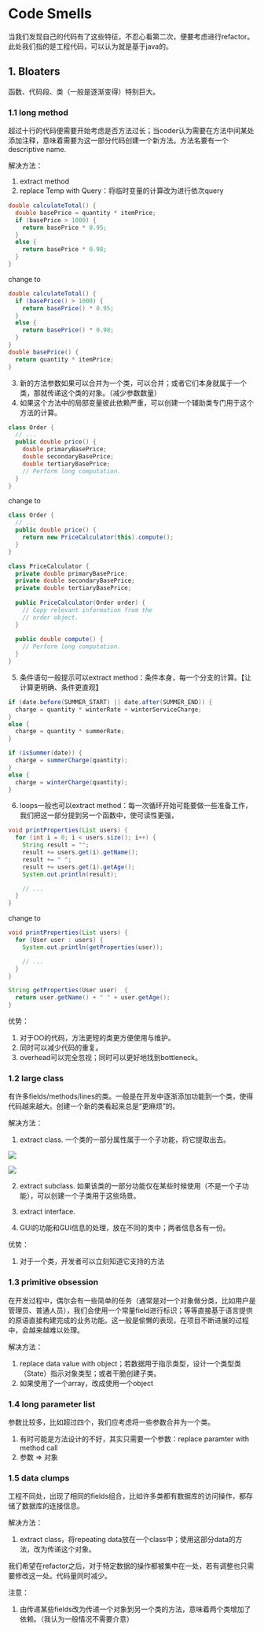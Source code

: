 # Code Smells

当我们发现自己的代码有了这些特征，不忍心看第二次，便要考虑进行refactor。此处我们指的是工程代码，可以认为就是基于java的。

## 1. Bloaters

函数、代码段、类（一般是逐渐变得）特别巨大。

### 1.1 long method

超过十行的代码便需要开始考虑是否方法过长；当coder认为需要在方法中间某处添加注释，意味着需要为这一部分代码创建一个新方法。方法名要有一个descriptive name.

解决方法：
1. extract method
2. replace Temp with Query：将临时变量的计算改为进行依次query

```java
double calculateTotal() {
  double basePrice = quantity * itemPrice;
  if (basePrice > 1000) {
    return basePrice * 0.95;
  }
  else {
    return basePrice * 0.98;
  }
}
```

change to 

```java
double calculateTotal() {
  if (basePrice() > 1000) {
    return basePrice() * 0.95;
  }
  else {
    return basePrice() * 0.98;
  }
}
double basePrice() {
  return quantity * itemPrice;
}
```

3. 新的方法参数如果可以合并为一个类，可以合并；或者它们本身就属于一个类，那就传递这个类的对象。（减少参数数量）
4. 如果这个方法中的局部变量彼此依赖严重，可以创建一个辅助类专门用于这个方法的计算。

```java
class Order {
  // ...
  public double price() {
    double primaryBasePrice;
    double secondaryBasePrice;
    double tertiaryBasePrice;
    // Perform long computation.
  }
}
```

change to 

```java
class Order {
  // ...
  public double price() {
    return new PriceCalculator(this).compute();
  }
}

class PriceCalculator {
  private double primaryBasePrice;
  private double secondaryBasePrice;
  private double tertiaryBasePrice;
  
  public PriceCalculator(Order order) {
    // Copy relevant information from the
    // order object.
  }
  
  public double compute() {
    // Perform long computation.
  }
}
```

5. 条件语句一般提示可以extract method：条件本身，每一个分支的计算。【让计算更明确、条件更直观】

```java
if (date.before(SUMMER_START) || date.after(SUMMER_END)) {
  charge = quantity * winterRate + winterServiceCharge;
}
else {
  charge = quantity * summerRate;
}
```

```java
if (isSummer(date)) {
  charge = summerCharge(quantity);
}
else {
  charge = winterCharge(quantity);
}
```

6. loops一般也可以extract method：每一次循环开始可能要做一些准备工作，我们把这一部分提到另一个函数中，使可读性更强，

```java
void printProperties(List users) {
  for (int i = 0; i < users.size(); i++) {
    String result = "";
    result += users.get(i).getName();
    result += " ";
    result += users.get(i).getAge();
    System.out.println(result);

    // ...
  }
}
```

change to

```java
void printProperties(List users) {
  for (User user : users) {
    System.out.println(getProperties(user));

    // ...
  }
}

String getProperties(User user)  {
  return user.getName() + " " + user.getAge();
}
```

优势：
1. 对于OO的代码，方法更短的类更方便使用与维护。
2. 同时可以减少代码的重复。
3. overhead可以完全忽视；同时可以更好地找到bottleneck。


### 1.2 large class

有许多fields/methods/lines的类。一般是在开发中逐渐添加功能到一个类，使得代码越来越大。创建一个新的类看起来总是“更麻烦”的。

解决方法：
1. extract class. 一个类的一部分属性属于一个子功能，将它提取出去。

![](pics/0x01-1.png)

![](pics/0x01-2.png)

2. extract subclass. 如果该类的一部分功能仅在某些时候使用（不是一个子功能），可以创建一个子类用于这些场景。

3. extract interface. 
4. GUI的功能和GUI信息的处理，放在不同的类中；两者信息各有一份。

优势：
1. 对于一个类，开发者可以立刻知道它支持的方法

### 1.3 primitive obsession

在开发过程中，偶尔会有一些简单的任务（通常是对一个对象做分类，比如用户是管理员、普通人员），我们会使用一个常量field进行标识；等等直接基于语言提供的原语直接构建完成的业务功能。这一般是偷懒的表现，在项目不断进展的过程中，会越来越难以处理。

解决方法：
1. replace data value with object；若数据用于指示类型，设计一个类型类（State）指示对象类型；或者干脆创建子类。
2. 如果使用了一个array，改成使用一个object


### 1.4 long parameter list

参数比较多，比如超过四个，我们应考虑将一些参数合并为一个类。

1. 有时可能是方法设计的不好，其实只需要一个参数：replace paramter with method call
2. 参数 => 对象

### 1.5 data clumps

工程不同处，出现了相同的fields组合，比如许多类都有数据库的访问操作，都存储了数据库的连接信息。

解决方法：
1. extract class，将repeating data放在一个class中；使用这部分data的方法，改为传递这个对象。

我们希望在refactor之后，对于特定数据的操作都被集中在一处，若有调整也只需要修改这一处。代码量同时减少。

注意：
1. 由传递某些fields改为传递一个对象到另一个类的方法，意味着两个类增加了依赖。（我认为一般情况不需要介意）